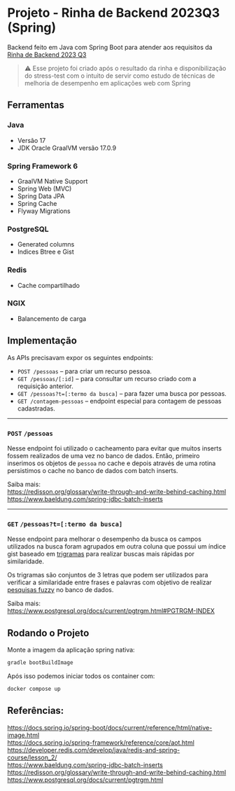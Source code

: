 # Projeto - Rinha de Backend 2023Q3 (Spring)

Backend feito em Java com Spring Boot para atender aos requisitos da
[Rinha de Backend 2023 Q3](https://github.com/zanfranceschi/rinha-de-backend-2023-q3)

> ⚠️ Esse projeto foi criado após o resultado da rinha e disponibilização do stress-test com o intuito 
> de servir como estudo de técnicas de melhoria de desempenho em aplicações web com Spring

## Ferramentas

### Java
* Versão 17
* JDK Oracle GraalVM versão 17.0.9

### Spring Framework 6
* GraalVM Native Support
* Spring Web (MVC)
* Spring Data JPA
* Spring Cache
* Flyway Migrations

### PostgreSQL 
* Generated columns
* Indices Btree e Gist

### Redis
* Cache compartilhado

### NGIX
* Balancemento de carga

## Implementação

As APIs precisavam expor os seguintes endpoints:

* `POST /pessoas` – para criar um recurso pessoa.
* `GET /pessoas/[:id]` – para consultar um recurso criado com a requisição anterior.
* `GET /pessoas?t=[:termo da busca]` – para fazer uma busca por pessoas.
* `GET /contagem-pessoas` – endpoint especial para contagem de pessoas cadastradas.

---

### `POST`  `/pessoas`

Nesse endpoint foi utilizado o cacheamento para evitar que muitos inserts fossem realizados de uma 
vez no banco de dados. Então, primeiro inserimos os objetos de `pessoa` no cache e depois
através de uma rotina persistimos o cache no banco de dados com batch inserts.

Saiba mais: \
https://redisson.org/glossary/write-through-and-write-behind-caching.html \
https://www.baeldung.com/spring-jdbc-batch-inserts

---

### `GET` `/pessoas?t=[:termo da busca]`

Nesse endpoint para melhorar o desempenho da busca os campos utilizados na busca foram agrupados em
outra coluna que possui um índice gist baseado em [trigramas](https://en.wikipedia.org/wiki/Trigram) 
para realizar buscas mais rápidas por similaridade.

Os trigramas são conjuntos de 3 letras que podem ser utilizados para verificar a similaridade entre
frases e palavras com objetivo de realizar [pesquisas fuzzy](https://www.freecodecamp.org/news/fuzzy-string-matching-with-postgresql/)
no banco de dados.

Saiba mais: \
https://www.postgresql.org/docs/current/pgtrgm.html#PGTRGM-INDEX

## Rodando o Projeto

Monte a imagem da aplicação spring nativa:
```bash
gradle bootBuildImage
```

Após isso podemos iniciar todos os container com:
```bash
docker compose up
```

## Referências:

https://docs.spring.io/spring-boot/docs/current/reference/html/native-image.html \
https://docs.spring.io/spring-framework/reference/core/aot.html \
https://developer.redis.com/develop/java/redis-and-spring-course/lesson_2/ \
https://www.baeldung.com/spring-jdbc-batch-inserts \
https://redisson.org/glossary/write-through-and-write-behind-caching.html \
https://www.postgresql.org/docs/current/pgtrgm.html

